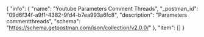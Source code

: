 {
  "info": {
    "name": "Youtube Parameters Comment Threads",
    "_postman_id": "09d6f34f-a9f1-4382-9fd4-b7ea993a6fc8",
    "description": "Parameters commentthreads",
    "schema": "https://schema.getpostman.com/json/collection/v2.0.0/"
  },
  "item": []
}